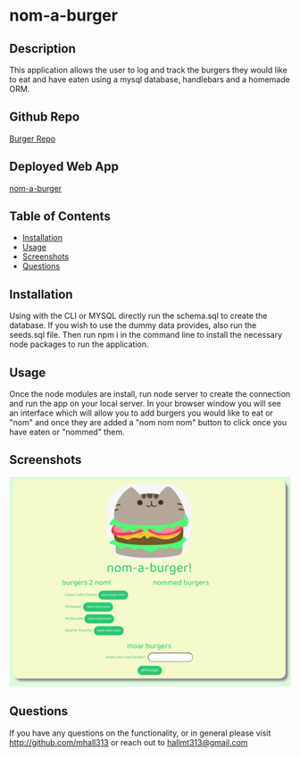 # nom-a-burger
    
  ## Description

  This application allows the user to log and track the burgers they would like to eat and have eaten using a mysql database, handlebars and a homemade ORM.

  ## Github Repo

  [Burger Repo](https://github.com/mhall313/burger)

  ## Deployed Web App

  [nom-a-burger](https://protected-atoll-97608.herokuapp.com)

  ## Table of Contents
  * [Installation](#installation)
  * [Usage](#usage)
  * [Screenshots](#screenshots)
  * [Questions](#questions)

  ## Installation

  Using with the CLI or MYSQL directly run the schema.sql to create the database. If you wish to use the dummy data provides, also run the seeds.sql file. Then run npm i in the command line to install the necessary node packages to run the application.

  ## Usage

  Once the node modules are install, run node server to create the connection and run the app on your local server. In your browser window you will see an interface which will allow you to add burgers you would like to eat or "nom" and once they are added a "nom nom nom" button to click once you have eaten or "nommed" them.

  ## Screenshots

   ![nom-a-burger](public\assets\img\nom-a-burger.PNG)

  
  ## Questions

  If you have any questions on the functionality, or in general please visit http://github.com/mhall313 or reach out to hallmt313@gmail.com

  